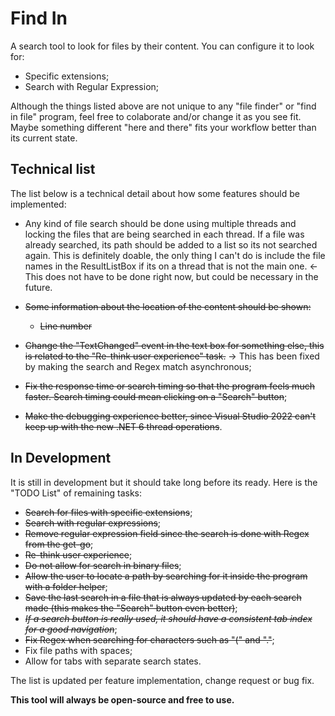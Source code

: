 # Find In

A search tool to look for files by their content. You can configure it to look for:

- Specific extensions;
- Search with Regular Expression;

Although the things listed above are not unique to any "file finder" or "find in file" program, feel free to colaborate and/or change it as you see fit. Maybe something different "here and there" fits your workflow better than its current state.

## Technical list

The list below is a technical detail about how some features should be implemented:

- Any kind of file search should be done using multiple threads and locking the files that are being searched in each thread. If a file was already searched, its path should be added to a list so its not searched again. This is definitely doable, the only thing I can't do is include the file names in the ResultListBox if its on a thread that is not the main one. <- This does not have to be done right now, but could be necessary in the future.

- ~~Some information about the location of the content should be shown:~~
	- ~~Line number~~

- ~~Change the "TextChanged" event in the text box for something else, this is related to the "Re-think user experience" task.~~ -> This has been fixed by making the search and Regex match asynchronous;
- ~~Fix the response time or search timing so that the program feels much faster. Search timing could mean clicking on a "Search" button~~;
- ~~Make the debugging experience better, since Visual Studio 2022 can't keep up with the new .NET 6 thread operations~~.

## In Development

It is still in development but it should take long before its ready. Here is the "TODO List" of remaining tasks:

- ~~Search for files with specific extensions~~;
- ~~Search with regular expressions~~;
- ~~Remove regular expression field since the search is done with Regex from the get-go~~;
- ~~Re-think user experience~~;
- ~~Do not allow for search in binary files~~;
- ~~Allow the user to locate a path by searching for it inside the program with a folder helper~~;
- ~~Save the last search in a file that is always updated by each search made (this makes the "Search" button even better)~~;
- ~~_If a search button is really used, it should have a consistent tab index for a good navigation_~~;
- ~~Fix Regex when searching for characters such as "(" and "."~~;
- Fix file paths with spaces;
- Allow for tabs with separate search states.

The list is updated per feature implementation, change request or bug fix.

**This tool will always be open-source and free to use.**
